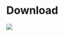 # Download
[![](https://jitpack.io/v/rendebiao/download.svg)](https://jitpack.io/#rendebiao/Download)
